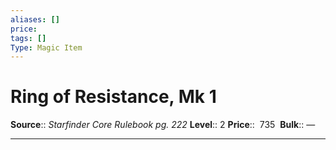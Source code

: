 ```yaml
---
aliases: []
price:  
tags: []
Type: Magic Item
---
```


# Ring of Resistance, Mk 1

**Source**:: _Starfinder Core Rulebook pg. 222_
**Level**:: 2
**Price**::  735 
**Bulk**:: —

---
